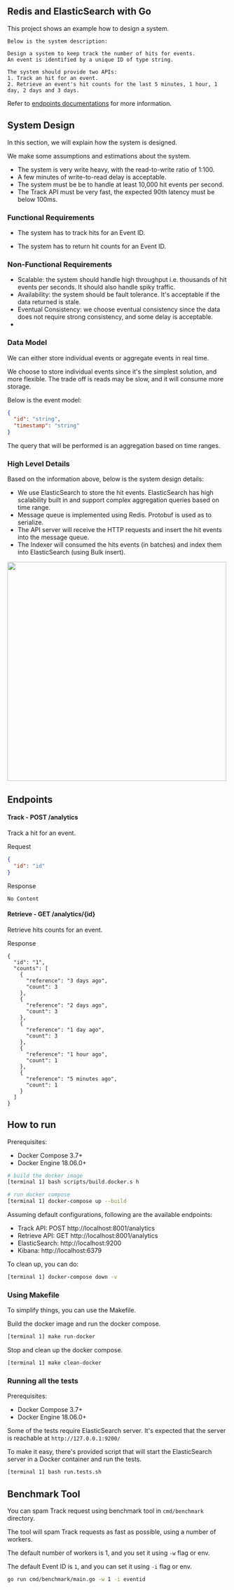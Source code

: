 ## Redis and ElasticSearch with Go

This project shows an example how to design a system.

```text
Below is the system description:

Design a system to keep track the number of hits for events.
An event is identified by a unique ID of type string. 

The system should provide two APIs:
1. Track an hit for an event.
2. Retrieve an event's hit counts for the last 5 minutes, 1 hour, 1 day, 2 days and 3 days.
```

Refer to [endpoints documentations](#endpoints) for more information.

## System Design

In this section, we will explain how the system is designed.

We make some assumptions and estimations about the system.
- The system is very write heavy, with the read-to-write ratio of 1:100.
- A few minutes of write-to-read delay is acceptable.
- The system must be be to handle at least 10,000 hit events per second.
- The Track API must be very fast, the expected 90th latency must be below 100ms.

### Functional Requirements
- The system has to track hits for an Event ID.
   
- The system has to return hit counts for an Event ID.

### Non-Functional Requirements
- Scalable: the system should handle high throughput i.e. thousands of hit events per seconds. It should also handle spiky traffic.
- Availability: the system should be fault tolerance. It's acceptable if the data returned is stale.
- Eventual Consistency: we choose eventual consistency since the data does not require strong consistency, and some delay is acceptable.
- 

### Data Model
We can either store individual events or aggregate events in real time.

We choose to store individual events since it's the simplest solution, and more flexible. 
The trade off is reads may be slow, and it will consume more storage.

Below is the event model:
```json
{
  "id": "string",
  "timestamp": "string"
}
```

The query that will be performed is an aggregation based on time ranges.

### High Level Details
Based on the information above, below is the system design details:

- We use ElasticSearch to store the hit events.
ElasticSearch has high scalability built in and support complex aggregation queries based on time range.
- Message queue is implemented using Redis. Protobuf is used as to serialize. 
- The API server will receive the HTTP requests and insert the hit events into the message queue. 
- The Indexer will consumed the hits events (in batches) and index them into ElasticSearch (using Bulk insert).

<p align="left">
	<img width=500 src="docs/system_design.jpg.png">
</p>

## Endpoints

#### Track - POST /analytics

Track a hit for an event.

Request
```json
{
  "id": "id"
}
```
Response
```text
No Content
```

#### Retrieve - GET /analytics/{id}

Retrieve hits counts for an event.

Response
```text
{
  "id": "1",
  "counts": [
    {
      "reference": "3 days ago",
      "count": 3
    },
    {
      "reference": "2 days ago",
      "count": 3
    },
    {
      "reference": "1 day ago",
      "count": 3
    },
    {
      "reference": "1 hour ago",
      "count": 1
    },
    {
      "reference": "5 minutes ago",
      "count": 1
    }
  ]
}
```

## How to run

Prerequisites:
- Docker Compose 3.7+
- Docker Engine 18.06.0+

```bash
# build the docker image
[terminal 1] bash scripts/build.docker.s h

# run docker compose
[terminal 1] docker-compose up --build
```

Assuming default configurations, following are the available endpoints:
- Track API: POST http://localhost:8001/analytics
- Retrieve API: GET http://localhost:8001/analytics
- ElasticSearch: http://localhost:9200
- Kibana: http://localhost:6379

To clean up, you can do:
```bash
[terminal 1] docker-compose down -v
```

### Using Makefile

To simplify things, you can use the Makefile.

Build the docker image and run the docker compose.
```bash
[terminal 1] make run-docker
```

Stop and clean up the docker compose.
```bash
[terminal 1] make clean-docker
```


### Running all the tests

Prerequisites:
- Docker Compose 3.7+
- Docker Engine 18.06.0+

Some of the tests require ElasticSearch server. It's expected that the server is reachable at `http://127.0.0.1:9200/`

To make it easy, there's provided script that will start the ElasticSearch server in a Docker container and run the tests.
```bash
[terminal 1] bash run.tests.sh
```

## Benchmark Tool

You can spam Track request using benchmark tool in `cmd/benchmark` directory.

The tool will spam Track requests as fast as possible, using a number of workers.

The default number of workers is 1, and you set it using `-w` flag or env.

The default Event ID is `1`, and you can set it using `-i` flag or env.

```bash
go run cmd/benchmark/main.go -w 1 -i eventid
```